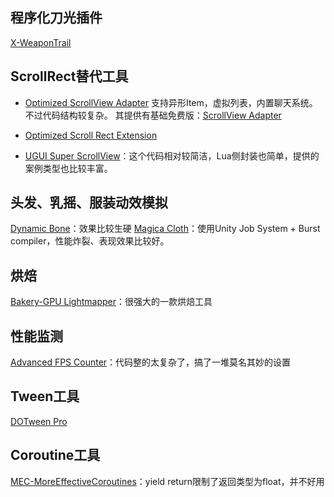 ## 程序化刀光插件
[X-WeaponTrail](https://assetstore.unity.com/packages/tools/particles-effects/x-weapontrail-20972)

## ScrollRect替代工具
- [Optimized ScrollView Adapter](https://assetstore.unity.com/packages/tools/gui/optimized-scrollview-adapter-68436)
支持异形Item，虚拟列表，内置聊天系统。不过代码结构较复杂。
其提供有基础免费版：[ScrollView Adapter](https://assetstore.unity.com/packages/tools/gui/scrollview-adapter-listview-gridview-106425)

- [Optimized Scroll Rect Extension](https://assetstore.unity.com/packages/tools/gui/optimized-scroll-rect-extension-213107)
- [UGUI Super ScrollView](https://assetstore.unity.com/packages/tools/gui/ugui-super-scrollview-86572)：这个代码相对较简洁，Lua侧封装也简单，提供的案例类型也比较丰富。

## 头发、乳摇、服装动效模拟
[Dynamic Bone](https://assetstore.unity.com/packages/tools/animation/dynamic-bone-16743)：效果比较生硬
[Magica Cloth](https://assetstore.unity.com/packages/tools/physics/magica-cloth-160144)：使用Unity Job System + Burst compiler，性能炸裂、表现效果比较好。

## 烘焙
[Bakery-GPU Lightmapper](https://assetstore.unity.com/packages/tools/level-design/bakery-gpu-lightmapper-122218)：很强大的一款烘焙工具

## 性能监测
[Advanced FPS Counter](https://assetstore.unity.com/packages/tools/utilities/advanced-fps-counter-14656#description)：代码整的太复杂了，搞了一堆莫名其妙的设置

## Tween工具
[DOTween Pro](https://assetstore.unity.com/packages/tools/visual-scripting/dotween-pro-32416)

## Coroutine工具
[MEC-MoreEffectiveCoroutines](https://assetstore.unity.com/packages/tools/animation/more-effective-coroutines-pro-68480)：yield return限制了返回类型为float，并不好用